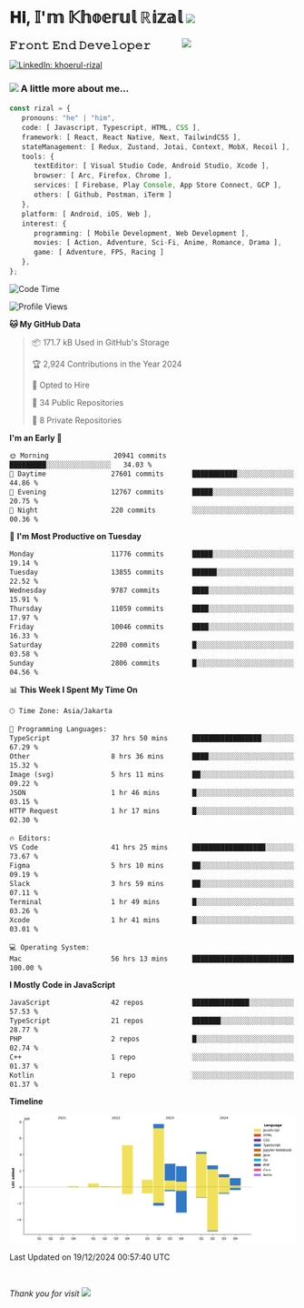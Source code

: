 <h1> 𝐇𝐢, 𝕀'𝕞 𝕂𝕙𝕠𝕖𝕣𝕦𝕝 ℝ𝕚𝕫𝕒𝕝 <img src="https://media.giphy.com/media/mGcNjsfWAjY5AEZNw6/giphy.gif" width="50"></h1>
<img align='right' src="https://media.giphy.com/media/v1.Y2lkPTc5MGI3NjExOWI2ajR2NGJubzBsZHFuaHMwajRrcDNsNXJwOG8yb3F0NjhkNXF4OSZlcD12MV9pbnRlcm5hbF9naWZfYnlfaWQmY3Q9cw/fkZukR450RQ1qnGaq9/giphy.gif" width="200">
<strong style="font-size:20px;">𝙵𝚛𝚘𝚗𝚝 𝙴𝚗𝚍 𝙳𝚎𝚟𝚎𝚕𝚘𝚙𝚎𝚛</strong>
</p></em>

[![LinkedIn: khoerul-rizal](https://img.shields.io/badge/khoerul--rizal-blue?style=flat-square&logo=Linkedin&logoColor=white&link=https://www.linkedin.com/in/khoerul-rizal/)](https://www.linkedin.com/in/khoerul-rizal/)

### <img src="https://media.giphy.com/media/VgCDAzcKvsR6OM0uWg/giphy.gif" width="50"> A little more about me...

```typescript
const rizal = {
   pronouns: "he" | "him",
   code: [ Javascript, Typescript, HTML, CSS ],
   framework: [ React, React Native, Next, TailwindCSS ],
   stateManagement: [ Redux, Zustand, Jotai, Context, MobX, Recoil ],
   tools: {
      textEditor: [ Visual Studio Code, Android Studio, Xcode ],
      browser: [ Arc, Firefox, Chrome ],
      services: [ Firebase, Play Console, App Store Connect, GCP ],
      others: [ Github, Postman, iTerm ]
   },
   platform: [ Android, iOS, Web ],
   interest: {
      programming: [ Mobile Development, Web Development ],
      movies: [ Action, Adventure, Sci-Fi, Anime, Romance, Drama ],
      game: [ Adventure, FPS, Racing ]
   },
};
```

<!--START_SECTION:waka-->
![Code Time](http://img.shields.io/badge/Code%20Time-1%2C867%20hrs%2012%20mins-blue)

![Profile Views](http://img.shields.io/badge/Profile%20Views-0-blue)

**🐱 My GitHub Data** 

> 📦 171.7 kB Used in GitHub's Storage 
 > 
> 🏆 2,924 Contributions in the Year 2024
 > 
> 💼 Opted to Hire
 > 
> 📜 34 Public Repositories 
 > 
> 🔑 8 Private Repositories 
 > 
**I'm an Early 🐤** 

```text
🌞 Morning                20941 commits       █████████░░░░░░░░░░░░░░░░   34.03 % 
🌆 Daytime                27601 commits       ███████████░░░░░░░░░░░░░░   44.86 % 
🌃 Evening                12767 commits       █████░░░░░░░░░░░░░░░░░░░░   20.75 % 
🌙 Night                  220 commits         ░░░░░░░░░░░░░░░░░░░░░░░░░   00.36 % 
```
📅 **I'm Most Productive on Tuesday** 

```text
Monday                   11776 commits       █████░░░░░░░░░░░░░░░░░░░░   19.14 % 
Tuesday                  13855 commits       ██████░░░░░░░░░░░░░░░░░░░   22.52 % 
Wednesday                9787 commits        ████░░░░░░░░░░░░░░░░░░░░░   15.91 % 
Thursday                 11059 commits       ████░░░░░░░░░░░░░░░░░░░░░   17.97 % 
Friday                   10046 commits       ████░░░░░░░░░░░░░░░░░░░░░   16.33 % 
Saturday                 2200 commits        █░░░░░░░░░░░░░░░░░░░░░░░░   03.58 % 
Sunday                   2806 commits        █░░░░░░░░░░░░░░░░░░░░░░░░   04.56 % 
```


📊 **This Week I Spent My Time On** 

```text
🕑︎ Time Zone: Asia/Jakarta

💬 Programming Languages: 
TypeScript               37 hrs 50 mins      █████████████████░░░░░░░░   67.29 % 
Other                    8 hrs 36 mins       ████░░░░░░░░░░░░░░░░░░░░░   15.32 % 
Image (svg)              5 hrs 11 mins       ██░░░░░░░░░░░░░░░░░░░░░░░   09.22 % 
JSON                     1 hr 46 mins        █░░░░░░░░░░░░░░░░░░░░░░░░   03.15 % 
HTTP Request             1 hr 17 mins        █░░░░░░░░░░░░░░░░░░░░░░░░   02.30 % 

🔥 Editors: 
VS Code                  41 hrs 25 mins      ██████████████████░░░░░░░   73.67 % 
Figma                    5 hrs 10 mins       ██░░░░░░░░░░░░░░░░░░░░░░░   09.19 % 
Slack                    3 hrs 59 mins       ██░░░░░░░░░░░░░░░░░░░░░░░   07.11 % 
Terminal                 1 hr 49 mins        █░░░░░░░░░░░░░░░░░░░░░░░░   03.26 % 
Xcode                    1 hr 41 mins        █░░░░░░░░░░░░░░░░░░░░░░░░   03.01 % 

💻 Operating System: 
Mac                      56 hrs 13 mins      █████████████████████████   100.00 % 
```

**I Mostly Code in JavaScript** 

```text
JavaScript               42 repos            ██████████████░░░░░░░░░░░   57.53 % 
TypeScript               21 repos            ███████░░░░░░░░░░░░░░░░░░   28.77 % 
PHP                      2 repos             █░░░░░░░░░░░░░░░░░░░░░░░░   02.74 % 
C++                      1 repo              ░░░░░░░░░░░░░░░░░░░░░░░░░   01.37 % 
Kotlin                   1 repo              ░░░░░░░░░░░░░░░░░░░░░░░░░   01.37 % 
```



**Timeline**

![Lines of Code chart](https://raw.githubusercontent.com/khoerulrizal/khoerulrizal/main/assets/bar_graph.png)


 Last Updated on 19/12/2024 00:57:40 UTC
<!--END_SECTION:waka-->
</details>
<br/>

<em>Thank you for visit</em> <img src="https://media.giphy.com/media/v1.Y2lkPTc5MGI3NjExcHdvNm1qZWtjaGw0ZjdwM3Z3NnY2dHlueTVuODBta2FiY20wM2YybSZlcD12MV9pbnRlcm5hbF9naWZfYnlfaWQmY3Q9cw/tV25tpdKqdFa9x81k2/giphy.gif" width="40">
